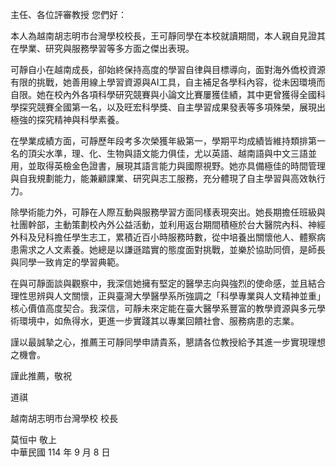 主任、各位評審教授 您們好：

本人為越南胡志明市台灣學校校長，王可靜同學在本校就讀期間，本人親自見證其在學業、研究與服務學習等多方面之傑出表現。

可靜自小在越南成長，卻始終保持高度的學習自律與目標導向，面對海外僑校資源有限的挑戰，她善用線上學習資源與AI工具，自主補足各學科內容，從未因環境而自限。她在校內外各項科學研究競賽與小論文比賽屢獲佳績，其中更曾獲得全國科學探究競賽全國第一名，以及旺宏科學獎、自主學習成果發表等多項殊榮，展現出極強的探究精神與科學素養。

在學業成績方面，可靜歷年段考多次榮獲年級第一，學期平均成績皆維持類排第一名的頂尖水準，理、化、生物與語文能力俱佳，尤以英語、越南語與中文三語並用，並取得英檢金色證書，展現其語言能力與國際視野。她亦具備極佳的時間管理與自我規劃能力，能兼顧課業、研究與志工服務，充分體現了自主學習與高效執行力。

除學術能力外，可靜在人際互動與服務學習方面同樣表現突出。她長期擔任班級與社團幹部，主動策劃校內外公益活動，並利用返台期間積極於台大醫院內科、神經外科及兒科擔任學生志工，累積近百小時服務時數，從中培養出關懷他人、體察病患需求之人文素養。她總是以謙遜踏實的態度面對挑戰，並樂於協助同儕，是師長與同學一致肯定的學習典範。

在與可靜面談與觀察中，我深信她擁有堅定的醫學志向與強烈的使命感，並且結合理性思辨與人文關懷，正與臺灣大學醫學系所強調之「科學專業與人文精神並重」核心價值高度契合。我深信，可靜未來定能在臺大醫學系豐富的教學資源與多元學術環境中，如魚得水，更進一步實踐其以專業回饋社會、服務病患的志業。

謹以最誠摯之心，推薦王可靜同學申請貴系，懇請各位教授給予其進一步實現理想之機會。

謹此推薦，敬祝

道祺

越南胡志明市台灣學校 校長

莫恒中 敬上  
中華民國 114 年 9 月 8 日
